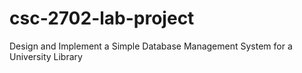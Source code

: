 # csc-2702-lab-project
Design and Implement a Simple Database Management System for a University Library
